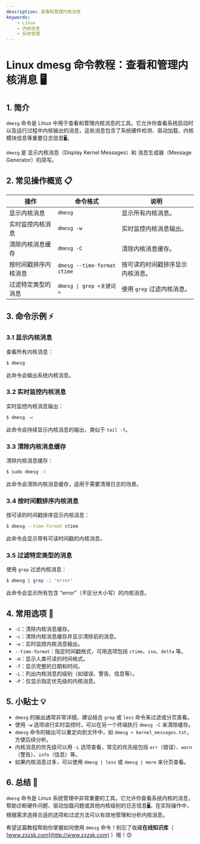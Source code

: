 ```yaml
---
description: 查看和管理内核消息
keywords:
    - Linux
    - 内核信息
    - 系统管理
---
```


# Linux dmesg 命令教程：查看和管理内核消息 🖥️

## 1. 简介

`dmesg` 命令是 Linux 中用于查看和管理内核消息的工具。它允许你查看系统启动时以及运行过程中内核输出的消息，这些消息包含了系统硬件检测、驱动加载、内核模块信息等重要日志信息🖥️。

`dmesg` 是 显示内核消息（Display Kernel Messages）和 消息生成器（Message Generator）的简写。 

## 2. 常见操作概览 📋

| 操作                    | 命令格式                           | 说明                                 |
|-------------------------|-----------------------------------|--------------------------------------|
| 显示内核消息            | `dmesg`                           | 显示所有内核消息。                   |
| 实时监控内核消息        | `dmesg -w`                        | 实时监控内核消息输出。               |
| 清除内核消息缓存        | `dmesg -C`                        | 清除内核消息缓存。                   |
| 按时间戳排序内核消息    | `dmesg --time-format ctime`       | 按可读的时间戳排序显示内核消息。     |
| 过滤特定类型的消息      | `dmesg \| grep <关键词>`            | 使用 `grep` 过滤内核消息。           |

## 3. 命令示例 ⚡

### 3.1 显示内核消息

查看所有内核消息：

```bash
$ dmesg
```

此命令会输出系统内核消息。

### 3.2 实时监控内核消息

实时监控内核消息输出：

```bash
$ dmesg -w
```

此命令会持续显示内核消息的输出，类似于 `tail -f`。

### 3.3 清除内核消息缓存

清除内核消息缓存：

```bash
$ sudo dmesg -C
```

此命令会清除内核消息缓存，适用于需要清理日志的场景。

### 3.4 按时间戳排序内核消息

按可读的时间戳排序显示内核消息：

```bash
$ dmesg --time-format ctime
```

此命令会显示带有可读时间戳的内核消息。

### 3.5 过滤特定类型的消息

使用 `grep` 过滤内核消息：

```bash
$ dmesg | grep -i "error"
```

此命令会显示所有包含 "error"（不区分大小写）的内核消息。

## 4. 常用选项 📝

- `-C`：清除内核消息缓存。
- `-c`：清除内核消息缓存并显示清除前的消息。
- `-w`：实时监控内核消息输出。
- `--time-format`：指定时间戳格式，可用选项包括 `ctime`、`iso`、`delta` 等。
- `-H`：显示人类可读的时间格式。
- `-T`：显示完整的日期和时间。
- `-L`：列出内核消息的级别（如错误、警告、信息等）。
- `-P`：仅显示指定优先级的内核消息。

## 5. 小贴士 💡

- `dmesg` 的输出通常非常详细，建议结合 `grep` 或 `less` 命令来过滤或分页查看。
- 使用 `-w` 选项进行实时监控时，可以在另一个终端执行 `dmesg -C` 来清除缓存。
- `dmesg` 命令的输出可以重定向到文件中，如 `dmesg > kernel_messages.txt`，方便后续分析。
- 内核消息的优先级可以用 `-L` 选项查看，常见的优先级包括 `err`（错误）、`warn`（警告）、`info`（信息）等。
- 如果内核消息过多，可以使用 `dmesg | less` 或 `dmesg | more` 来分页查看。

## 6. 总结 🎯

`dmesg` 命令是 Linux 系统管理中非常重要的工具。它允许你查看系统内核的消息，帮助诊断硬件问题、驱动加载问题或其他内核级别的日志信息🖥️。在实际操作中，根据需求选择合适的选项和过滤方法可以有效地管理和分析内核消息。

希望这篇教程帮助你掌握如何使用 `dmesg` 命令！别忘了收藏**在线知识库**（ [www.zxzsk.com](http://www.zxzsk.com) ）哦！😊